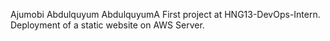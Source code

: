 Ajumobi Abdulquyum
AbdulquyumA
First project at HNG13-DevOps-Intern. Deployment of a static website on AWS Server.
